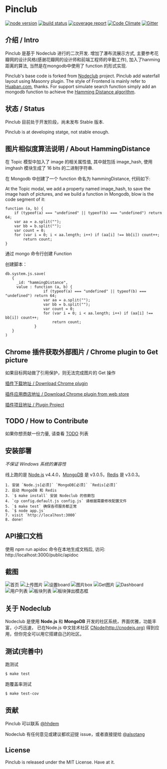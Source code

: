 Pinclub
=======

[![node version][node-image]][node-url]
[![build status](http://git.jinwanzhilian.com/liubing/nodeclub/badges/master/build.svg)](http://git.jinwanzhilian.com/liubing/nodeclub/commits/master)
[![coverage report](http://git.jinwanzhilian.com/liubing/nodeclub/badges/master/coverage.svg)](http://jiuyanlou.com/public/testcov/index.html)
[![Code Climate](https://codeclimate.com/github/pinclub/pinclub.svg)](https://codeclimate.com/github/pinclub/pinclub)
[![Gitter](https://badges.gitter.im/pinclub/pinclub.svg)](https://gitter.im/pinclub/Lobby)

[node-image]: https://img.shields.io/badge/node.js-%3E=_4.2-green.svg?style=flat-square
[node-url]: http://nodejs.org/download/

## 介绍 / Intro

Pinclub 是基于 Nodeclub 进行的二次开发. 增加了瀑布流展示方式, 主要参考花瓣网的设计风格(感谢花瓣网的设计师和前端工程师的辛勤工作), 加入了hanming距离的算法, 当然是在mongodb中使用了 function 的形式实现.

Pinclub's base code is forked from [Nodeclub](https://github.com/cnodejs/nodeclub) project. Pinclub add waterfall layout using Masonry plugin. The style of Frontend is mainly refer to [Huaban.com](http://huaban.com), thanks.
For support simulate search function simply add an mongodb function to achieve the [Hamming Distance algorithm](https://zh.wikipedia.org/wiki/%E6%B1%89%E6%98%8E%E8%B7%9D%E7%A6%BB).

## 状态 / Status

Pinclub 目前处于开发阶段，尚未发布 Stable 版本.

Pinclub is at developing statge, not stable enough.

## 图片相似度算法说明 / About HammingDistance

在 Topic 模型中加入了 image 的相关属性值, 其中就包括 image_hash, 使用 imghash 模块生成了 16 bits 的二进制字符串.

在 Mongodb 中创建了一个 function 命名为 hammingDistance, 代码如下:

At the Topic modal, we add a property named image_hash, to save the image hash of pictures, and we build a function in Mongodb, blow is the code segment of it:

```
function (a, b) {
    if (typeof(a) === "undefined" || typeof(b) === "undefined") return 64;
    var aa = a.split("");
    var bb = b.split("");
    var count = 0;
    for (var i = 0; i < aa.length; i++) if (aa[i] !== bb[i]) count++;
        return count;
}
```

通过 mongo 命令行创建 Function

创建脚本：
```
db.system.js.save(
   {
     _id: "hammingDistance",
     value : function (a, b) {
                 if (typeof(a) === "undefined" || typeof(b) === "undefined") return 64;
                 var aa = a.split("");
                 var bb = b.split("");
                 var count = 0;
                 for (var i = 0; i < aa.length; i++) if (aa[i] !== bb[i]) count++;
                     return count;
             }
   }
)
```

## Chrome 插件获取外部图片 / Chrome plugin to Get picture

如果目标网站做了引用保护，则无法完成图片的 Get 操作

[插件下载地址 / Download Chrome plugin](http://www.jiuyanlou.com/public/chromeplugin/pinclub_chrome_plugin_jiuyanlou.crx)

[插件应用商店地址 / Download Chrome plugin from web store](https://chrome.google.com/webstore/detail/pinclub-quick-add/adeaflopkflkeldipfolpccbkpmboebd)

[插件项目地址 / Plugin Project](https://github.com/pinclub/pinclub_chrome_plugin)

## TODO / How to Contribute

如果你想贡献一份力量, 请查看 [TODO](https://github.com/pinclub/pinclub/blob/master/TODO.md) 列表

## 安装部署

*不保证 Windows 系统的兼容性*

线上跑的是 [Node.js](https://nodejs.org) v4.4.0，[MongoDB](https://www.mongodb.org) 是 v3.0.5，[Redis](http://redis.io) 是 v3.0.3。

```
1. 安装 `Node.js[必须]` `MongoDB[必须]` `Redis[必须]`
2. 启动 MongoDB 和 Redis
3. `$ make install` 安装 Nodeclub 的依赖包
4. `cp config.default.js config.js` 请根据需要修改配置文件
5. `$ make test` 确保各项服务都正常
6. `$ node app.js`
7. visit `http://localhost:3000`
8. done!
```

## API接口文档

使用 npm run apidoc 命令在本地生成文档后, 访问: http://localhost:3000/public/apidoc

## 截图

![首页](https://s-media-cache-ak0.pinimg.com/originals/00/b2/ed/00b2ed90e8af4721d5acab894cef33e7.jpg)
![上传图片](https://s-media-cache-ak0.pinimg.com/originals/10/c5/e1/10c5e11cbe032138b26827b1a58e21cf.jpg)
![设置board](https://s-media-cache-ak0.pinimg.com/originals/5a/4e/d8/5a4ed82f3fe250c2051c3c463db8e397.jpg)
![图片box](https://s-media-cache-ak0.pinimg.com/originals/61/dd/c0/61ddc022328245d89cf24aba204b95a2.jpg)
![Get图片](https://s-media-cache-ak0.pinimg.com/originals/15/d0/18/15d018bcbe7fe02e2c541f648c6a1e16.jpg)
![Dashboard](https://s-media-cache-ak0.pinimg.com/564x/06/15/3c/06153c8e3c5544f4a089c848de0f692b.jpg)
![用户列表](https://s-media-cache-ak0.pinimg.com/564x/26/0d/61/260d61613e2598e424611338978ec39b.jpg)
![板块列表](https://s-media-cache-ak0.pinimg.com/564x/a0/3b/87/a03b87d957222511918cbf344ce55250.jpg)
![板块弹出模态框](https://s-media-cache-ak0.pinimg.com/564x/9f/be/c3/9fbec3406cdf86cfb1ad4f5658cc4593.jpg)

## 关于 Nodeclub

Nodeclub 是使用 **Node.js** 和 **MongoDB** 开发的社区系统，界面优雅，功能丰富，小巧迅速，
已在Node.js 中文技术社区 [CNode(http://cnodejs.org)](http://cnodejs.org) 得到应用，但你完全可以用它搭建自己的社区。

## 测试(完善中)

跑测试

```bash
$ make test
```

跑覆盖率测试

```bash
$ make test-cov
```

## 贡献

Pinclub 可以联系 [@hhdem](https://github.com/hhdem)

Nodeclub 有任何意见或建议都欢迎提 issue，或者直接提给 [@alsotang](https://github.com/alsotang)

## License

Pinclub is released under the MIT License. Have at it.
